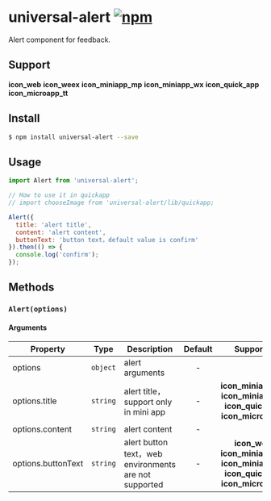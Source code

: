 # universal-alert [![npm](https://img.shields.io/npm/v/universal-alert.svg)](https://www.npmjs.com/package/universal-alert)

Alert component for feedback.


## Support
__icon_web__ __icon_weex__ __icon_miniapp_mp__ __icon_miniapp_wx__ __icon_quick_app__ __icon_microapp_tt__

## Install

```bash
$ npm install universal-alert --save
```

## Usage

```js
import Alert from 'universal-alert';

// How to use it in quickapp
// import chooseImage from 'universal-alert/lib/quickapp;

Alert({
  title: 'alert title',
  content: 'alert content',
  buttonText: 'button text，default value is confirm'
}).then(() => {
  console.log('confirm');
});
```

## Methods

### `Alert(options)`

#### Arguments
| Property           | Type     | Description                                           |  Default  |  Supported   |
| ------------------ | -------- | ----------------------------------------------------- | :-------: | :----------: |
| options            | `object` | alert arguments                                       |     -     |              |
| options.title      | `string` | alert title，support only in mini app                 |  -  |     __icon_miniapp_mp__ __icon_miniapp_wx__ __icon_quick_app__ __icon_microapp_tt__ |
| options.content    | `string` | alert content                                         | - |              |
| options.buttonText | `string` | alert button text，web environments are not supported | - | __icon_weex__ __icon_miniapp_mp__ __icon_miniapp_wx__ __icon_quick_app__ __icon_microapp_tt__ |
